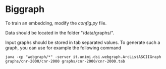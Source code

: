 # Biggraph

To train an embedding, modify the *config.py* file.

Data should be located in the folder "/data/graphs/".

Input graphs should be stored in tab separated values. To generate such a graph, you can use for example the following command 

    java -cp "webgraph/*" -server it.unimi.dsi.webgraph.ArcListASCIIGraph graphs/cnr-2000/cnr-2000 graphs/cnr-2000/cnr-2000.tab

